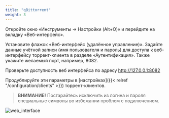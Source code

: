 ```yaml
---
title: "qBittorrent"
weight: 3
---
```


Откройте окно «Инструменты → Настройки (Alt+O)» и перейдите на вкладку «Веб-интерфейс».

Установите флажок «Веб-интерфейс (удалённое управление)». Задайте данные учётной записи (имя пользователя и пароль) для доступа к веб-интерфейсу торрент-клиента в разделе «Аутентификация». Также укажите желаемый порт, например, 8082.

Проверьте доступность веб интерфейса по адресу http://127.0.0.1:8082

Продублируйте эти параметры в [настройках]({{< relref "/configuration/clients" >}}) торрент-клиентов.

> **ВНИМАНИЕ!** Постарайтесь исключить из логина и пароля специальные символы во избежании проблем с подключением.

![web_interface](https://user-images.githubusercontent.com/1829509/81952947-8011ee00-9620-11ea-98df-cdf4061a863f.png)
